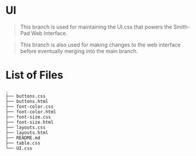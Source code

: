 # UI

> This branch is used for maintaining the UI.css that powers the Smith-Pad Web Interface.

> This branch is also used for making changes to the web interface before 
> eventually merging into the main branch. 


# List of Files
```shell
.
├── buttons.css
├── buttons.html
├── font-color.css
├── font-color.html
├── font-size.css
├── font-size.html
├── layouts.css
├── layouts.html
├── README.md
├── table.css
└── UI.css

```